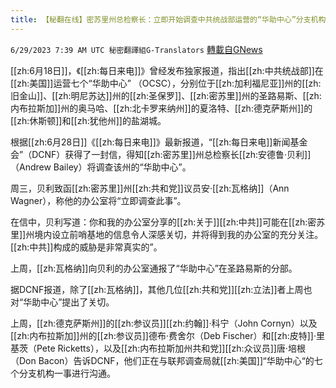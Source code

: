 ```yaml
---
title: 【秘翻在线】密苏里州总检察长：立即开始调查中共统战部运营的“华助中心”分支机构
---
```

`6/29/2023 7:39 AM UTC 秘密翻譯組G-Translators` [轉載自GNews](https://gnews.org/articles/1422372)

[[zh:6月18日]]，《[[zh:每日来电]]》曾经发布独家报道，指出[[zh:中共统战部]]在[[zh:美国]]运营七个“华助中心” （OCSC），分别位于[[zh:加利福尼亚]]州的[[zh:旧金山]]、[[zh:明尼苏达]]州的[[zh:圣保罗]]、[[zh:密苏里]]州的圣路易斯、[[zh:内布拉斯加]]州的奥马哈、[[zh:北卡罗来纳州]]的夏洛特、[[zh:德克萨斯州]]的[[zh:休斯顿]]和[[zh:犹他州]]的盐湖城。

根据[[zh:6月28日]]《[[zh:每日来电]]》最新报道，“[[zh:每日来电]]新闻基金会”（DCNF）获得了一封信，得知[[zh:密苏里]]州总检察长[[zh:安德鲁·贝利]]（Andrew Bailey）将调查该州的“华助中心”。

周三，贝利致函[[zh:密苏里]]州[[zh:共和党]]议员安·[[zh:瓦格纳]]（Ann Wagner），称他的办公室将“立即调查此事”。

在信中，贝利写道：你和我的办公室分享的[[zh:关于]][[zh:中共]]可能在[[zh:密苏里]]州境内设立前哨基地的信息令人深感关切，并将得到我的办公室的充分关注。[[zh:中共]]构成的威胁是非常真实的”。

上周，[[zh:瓦格纳]]向贝利的办公室通报了“华助中心”在圣路易斯的分部。

据DCNF报道，除了[[zh:瓦格纳]]，其他几位[[zh:共和党]][[zh:立法]]者上周也对“华助中心”提出了关切。

上周，[[zh:德克萨斯州]]的[[zh:参议员]][[zh:约翰]]·科宁（John Cornyn）以及[[zh:内布拉斯加]]州的[[zh:参议员]]德布·费舍尔（Deb Fischer）和[[zh:皮特]]·里基茨（Pete Ricketts），以及[[zh:内布拉斯加州共和党]][[zh:众议员]]唐·培根（Don Bacon）告诉DCNF，他们正在与联邦调查局就[[zh:美国]]“华助中心“的七个分支机构一事进行沟通。
